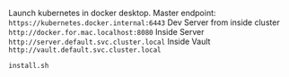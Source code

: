 Launch kubernetes in docker desktop.
Master endpoint: `https://kubernetes.docker.internal:6443`
Dev Server from inside cluster `http://docker.for.mac.localhost:8080`
Inside Server `http://server.default.svc.cluster.local`
Inside Vault `http://vault.default.svc.cluster.local`

```shell script
install.sh
```